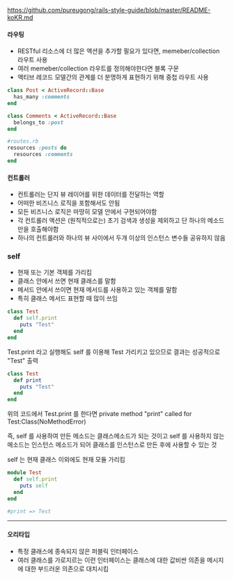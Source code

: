 https://github.com/pureugong/rails-style-guide/blob/master/README-koKR.md

#### 라우팅 
- RESTful 리소스에 더 많은 액션을 추가할 필요가 있다면, memeber/collection 라우트 사용 
- 여러 memeber/collection 라우트를 정의해야한다면 블록 구문
- 액티브 레코드 모델간의 관계를 더 분명하게 표현하기 위해 중첩 라우트 사용 

```ruby 
class Post < ActiveRecord::Base
  has_many :comments
end

class Comments < ActiveRecord::Base
  belongs_to :post
end

#routes.rb
resources :posts do 
  resources :comments
end
```

#### 컨트롤러 
- 컨트롤러는 단지 뷰 레이어를 위한 데이터를 전달하는 역할
- 어떠한 비즈니스 로직을 포함해서도 안됨
- 모든 비즈니스 로직은 마땅히 모델 안에서 구현되어야함 
- 각 컨트롤러 액션은 (원칙적으로는) 초기 검색과 생성을 제외하고 단 하나의 메소드만을 호출해야함 
- 하나의 컨트롤러와 하나의 뷰 사이에서 두개 이상의 인스턴스 변수들 공유하지 않음 



### self 
- 현재 또는 기본 객체를 가리킴
- 클래스 안에서 쓰면 현재 클래스를 말함
- 메서드 안에서 쓰이면 현재 메서드를 사용하고 있는 객체를 말함
- 특히 클래스 메서드 표현할 때 많이 쓰임 

```ruby
class Test
  def self.print
    puts "Test"
  end
end
```
Test.print 라고 실행해도 self 를 이용해 Test 가리키고 있으므로 
결과는 성공적으로 "Test" 출력

```ruby
class Test
  def print
    puts "Test"
  end
end
```
위의 코드에서 Test.print 를 한다면 
private method "print" called for Test:Class(NoMethodError) 

즉, self 를 사용하여 만든 메소드는 클래스메소드가 되는 것이고 
self 를 사용하지 않는 메소드는 인스턴스 메소드가 되어 클래스를 인스턴스로 만든 후에 사용할 수 있는 것 

self 는 현재 클래스 이외에도 현재 모듈 가리킴

```ruby
module Test
  def self.print
    puts self
  end
end

#print => Test
```



________________________________________________________________________________________________________________________


#### 오리타입 
- 특정 클래스에 종속되지 않은 퍼블릭 인터페이스 
- 여러 클래스를 가로지르는 이런 인터페이스는 클래스에 대한 값비싼 의존을 메시지에 대한 부드러운 의존으로 대치시킴



